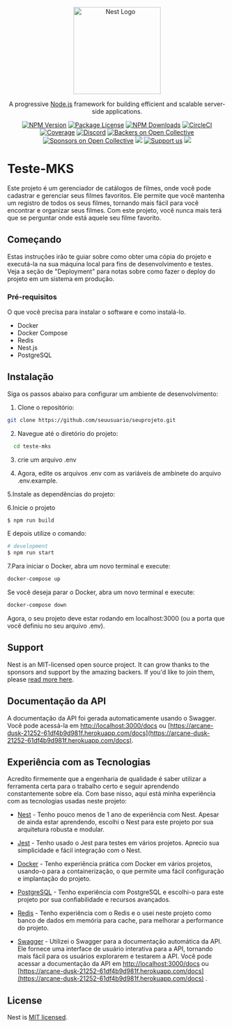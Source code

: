 <p align="center">
  <a href="http://nestjs.com/" target="blank"><img src="https://nestjs.com/img/logo-small.svg" width="200" alt="Nest Logo" /></a>
</p>

[circleci-image]: https://img.shields.io/circleci/build/github/nestjs/nest/master?token=abc123def456
[circleci-url]: https://circleci.com/gh/nestjs/nest

  <p align="center">A progressive <a href="http://nodejs.org" target="_blank">Node.js</a> framework for building efficient and scalable server-side applications.</p>
    <p align="center">
<a href="https://www.npmjs.com/~nestjscore" target="_blank"><img src="https://img.shields.io/npm/v/@nestjs/core.svg" alt="NPM Version" /></a>
<a href="https://www.npmjs.com/~nestjscore" target="_blank"><img src="https://img.shields.io/npm/l/@nestjs/core.svg" alt="Package License" /></a>
<a href="https://www.npmjs.com/~nestjscore" target="_blank"><img src="https://img.shields.io/npm/dm/@nestjs/common.svg" alt="NPM Downloads" /></a>
<a href="https://circleci.com/gh/nestjs/nest" target="_blank"><img src="https://img.shields.io/circleci/build/github/nestjs/nest/master" alt="CircleCI" /></a>
<a href="https://coveralls.io/github/nestjs/nest?branch=master" target="_blank"><img src="https://coveralls.io/repos/github/nestjs/nest/badge.svg?branch=master#9" alt="Coverage" /></a>
<a href="https://discord.gg/G7Qnnhy" target="_blank"><img src="https://img.shields.io/badge/discord-online-brightgreen.svg" alt="Discord"/></a>
<a href="https://opencollective.com/nest#backer" target="_blank"><img src="https://opencollective.com/nest/backers/badge.svg" alt="Backers on Open Collective" /></a>
<a href="https://opencollective.com/nest#sponsor" target="_blank"><img src="https://opencollective.com/nest/sponsors/badge.svg" alt="Sponsors on Open Collective" /></a>
  <a href="https://paypal.me/kamilmysliwiec" target="_blank"><img src="https://img.shields.io/badge/Donate-PayPal-ff3f59.svg"/></a>
    <a href="https://opencollective.com/nest#sponsor"  target="_blank"><img src="https://img.shields.io/badge/Support%20us-Open%20Collective-41B883.svg" alt="Support us"></a>
  <a href="https://twitter.com/nestframework" target="_blank"><img src="https://img.shields.io/twitter/follow/nestframework.svg?style=social&label=Follow"></a>
</p>
  <!--[![Backers on Open Collective](https://opencollective.com/nest/backers/badge.svg)](https://opencollective.com/nest#backer)
  [![Sponsors on Open Collective](https://opencollective.com/nest/sponsors/badge.svg)](https://opencollective.com/nest#sponsor)-->

# Teste-MKS

Este projeto é um gerenciador de catálogos de filmes, onde você pode cadastrar e gerenciar seus filmes favoritos. Ele permite que você mantenha um registro de todos os seus filmes, tornando mais fácil para você encontrar e organizar seus filmes. Com este projeto, você nunca mais terá que se perguntar onde está aquele seu filme favorito.

## Começando

Estas instruções irão te guiar sobre como obter uma cópia do projeto e executá-la na sua máquina local para fins de desenvolvimento e testes. Veja a seção de "Deployment" para notas sobre como fazer o deploy do projeto em um sistema em produção.

### Pré-requisitos

O que você precisa para instalar o software e como instalá-lo.

- Docker
- Docker Compose
- Redis
- Nest.js
- PostgreSQL

## Instalação

Siga os passos abaixo para configurar um ambiente de desenvolvimento:

1. Clone o repositório:

```bash
git clone https://github.com/seuusuario/seuprojeto.git
```

2. Navegue até o diretório do projeto:
```bash
  cd teste-mks
```

3. crie um arquivo .env 


4. Agora, edite os arquivos .env com as variáveis de ambinete do arquivo .env.example.


5.Instale as dependências do projeto:


6.Inicie o projeto
```bash
$ npm run build
```

E depois utilize o comando:

```bash
# development
$ npm run start
```
7.Para iniciar o Docker, abra um novo terminal e execute:
```bash
docker-compose up
```
Se você deseja parar o Docker, abra um novo terminal e execute:
```bash
docker-compose down
```
Agora, o seu projeto deve estar rodando em localhost:3000 (ou a porta que você definiu no seu arquivo .env).
## Support

Nest is an MIT-licensed open source project. It can grow thanks to the sponsors and support by the amazing backers. If you'd like to join them, please [read more here](https://docs.nestjs.com/support).

## Documentação da API

A documentação da API foi gerada automaticamente usando o Swagger. Você pode acessá-la em [http://localhost:3000/docs](http://localhost:3000/docs) ou [https://arcane-dusk-21252-61df4b9d981f.herokuapp.com/docs](https://arcane-dusk-21252-61df4b9d981f.herokuapp.com/docs).

## Experiência com as Tecnologias

Acredito firmemente que a engenharia de qualidade é saber utilizar a ferramenta certa para o trabalho certo e seguir aprendendo constantemente sobre ela. Com base nisso, aqui está minha experiência com as tecnologias usadas neste projeto:

* [Nest](https://nestjs.com/) - Tenho pouco menos de 1 ano de experiência com Nest. Apesar de ainda estar aprendendo, escolhi o Nest para este projeto por sua arquitetura robusta e modular.

* [Jest](https://jestjs.io/) - Tenho usado o Jest para testes em vários projetos. Aprecio sua simplicidade e fácil integração com o Nest.

* [Docker](https://www.docker.com/) - Tenho experiência prática com Docker em vários projetos, usando-o para a containerização, o que permite uma fácil configuração e implantação do projeto.

* [PostgreSQL](https://www.postgresql.org/) - Tenho experiência com PostgreSQL e escolhi-o para este projeto por sua confiabilidade e recursos avançados.

* [Redis](https://redis.io/) - Tenho experiência com o Redis e o usei neste projeto como banco de dados em memória para cache, para melhorar a performance do projeto.

* [Swagger](https://swagger.io/) - Utilizei o Swagger para a documentação automática da API. Ele fornece uma interface de usuário interativa para a API, tornando mais fácil para os usuários explorarem e testarem a API. Você pode acessar a documentação da API em [http://localhost:3000/docs](http://localhost:3000/docs) ou [https://arcane-dusk-21252-61df4b9d981f.herokuapp.com/docs](https://arcane-dusk-21252-61df4b9d981f.herokuapp.com/docs) .

## License

Nest is [MIT licensed](LICENSE).

